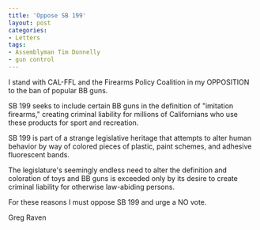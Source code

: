```yaml
---
title: 'Oppose SB 199'
layout: post
categories:
- Letters
tags:
- Assemblyman Tim Donnelly
- gun control
---
```


I stand with CAL-FFL and the Firearms Policy Coalition in my OPPOSITION to the ban of popular BB guns.

SB 199 seeks to include certain BB guns in the definition of "imitation firearms," creating criminal liability for millions of Californians who use these products for sport and recreation.

SB 199 is part of a strange legislative heritage that attempts to alter human behavior by way of colored pieces of plastic, paint schemes, and adhesive fluorescent bands.

The legislature's seemingly endless need to alter the definition and coloration of toys and BB guns is exceeded only by its desire to create criminal liability for otherwise law-abiding persons.

For these reasons I must oppose SB 199 and urge a NO vote.

Greg Raven